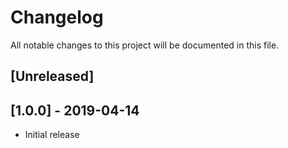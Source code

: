 # Changelog
All notable changes to this project will be documented in this file.

## [Unreleased]


## [1.0.0] - 2019-04-14
- Initial release
